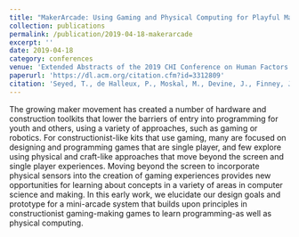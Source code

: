 ```yaml
---
title: "MakerArcade: Using Gaming and Physical Computing for Playful Making, Learning, and Creativity"
collection: publications
permalink: /publication/2019-04-18-makerarcade
excerpt: ''
date: 2019-04-18
category: conferences
venue: 'Extended Abstracts of the 2019 CHI Conference on Human Factors in Computing Systems'
paperurl: 'https://dl.acm.org/citation.cfm?id=3312809'
citation: 'Seyed, T., de Halleux, P., Moskal, M., Devine, J., Finney, J., Hodges, S. and Ball, T., 2019, April. MakerArcade: Using Gaming and Physical Computing for Playful Making, Learning, and Creativity. <i>In Extended Abstracts of the 2019 CHI Conference on Human Factors in Computing Systems (p. LBW0174).</i> ACM.'
---
```

<!-- abstract -->

The growing maker movement has created a number of hardware and construction toolkits that lower the barriers of entry into programming for youth and others, using a variety of approaches, such as gaming or robotics. For constructionist-like kits that use gaming, many are focused on designing and programming games that are single player, and few explore using physical and craft-like approaches that move beyond the screen and single player experiences. Moving beyond the screen to incorporate physical sensors into the creation of gaming experiences provides new opportunities for learning about concepts in a variety of areas in computer science and making. In this early work, we elucidate our design goals and prototype for a mini-arcade system that builds upon principles in constructionist gaming-making games to learn programming-as well as physical computing.
